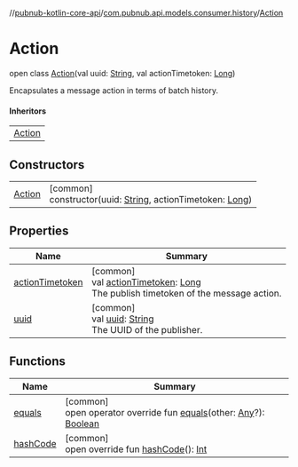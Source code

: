 //[pubnub-kotlin-core-api](../../../index.md)/[com.pubnub.api.models.consumer.history](../index.md)/[Action](index.md)

# Action

open class [Action](index.md)(val uuid: [String](https://kotlinlang.org/api/latest/jvm/stdlib/kotlin-stdlib/kotlin/-string/index.html), val actionTimetoken: [Long](https://kotlinlang.org/api/latest/jvm/stdlib/kotlin-stdlib/kotlin/-long/index.html))

Encapsulates a message action in terms of batch history.

#### Inheritors

| |
|---|
| [Action](../-p-n-fetch-message-item/-action/index.md) |

## Constructors

| | |
|---|---|
| [Action](-action.md) | [common]<br>constructor(uuid: [String](https://kotlinlang.org/api/latest/jvm/stdlib/kotlin-stdlib/kotlin/-string/index.html), actionTimetoken: [Long](https://kotlinlang.org/api/latest/jvm/stdlib/kotlin-stdlib/kotlin/-long/index.html)) |

## Properties

| Name | Summary |
|---|---|
| [actionTimetoken](action-timetoken.md) | [common]<br>val [actionTimetoken](action-timetoken.md): [Long](https://kotlinlang.org/api/latest/jvm/stdlib/kotlin-stdlib/kotlin/-long/index.html)<br>The publish timetoken of the message action. |
| [uuid](uuid.md) | [common]<br>val [uuid](uuid.md): [String](https://kotlinlang.org/api/latest/jvm/stdlib/kotlin-stdlib/kotlin/-string/index.html)<br>The UUID of the publisher. |

## Functions

| Name | Summary |
|---|---|
| [equals](equals.md) | [common]<br>open operator override fun [equals](equals.md)(other: [Any](https://kotlinlang.org/api/latest/jvm/stdlib/kotlin-stdlib/kotlin/-any/index.html)?): [Boolean](https://kotlinlang.org/api/latest/jvm/stdlib/kotlin-stdlib/kotlin/-boolean/index.html) |
| [hashCode](hash-code.md) | [common]<br>open override fun [hashCode](hash-code.md)(): [Int](https://kotlinlang.org/api/latest/jvm/stdlib/kotlin-stdlib/kotlin/-int/index.html) |
